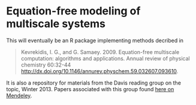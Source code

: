 # Equation-free modeling of multiscale systems

This will eventually be an R package implementing methods decribed in

> Kevrekidis, I. G., and G. Samaey. 2009. Equation-free multiscale computation:
> algorithms and applications. Annual review of physical chemistry 60:32-44
> http://dx.doi.org/10.1146/annurev.physchem.59.032607.093610.

It is also a repository for materials from the Davis reading group on the topic,
Winter 2013.  Papers associated with this group found 
[here on Mendeley](http://www.mendeley.com/groups/4008461/equation-free-modeling/).

